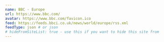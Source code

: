 ```yaml
---
name: BBC - Europe
url: https://www.bbc.com/
avatar: https://www.bbc.com/favicon.ico
feed: https://feeds.bbci.co.uk/news/world/europe/rss.xml
feedType: json # or json
# hideFromSiteList: true - use this if you want to hide this site from the list of sites on this page: https://eleventy-m10y.lkmt.us/sites/
---
```


